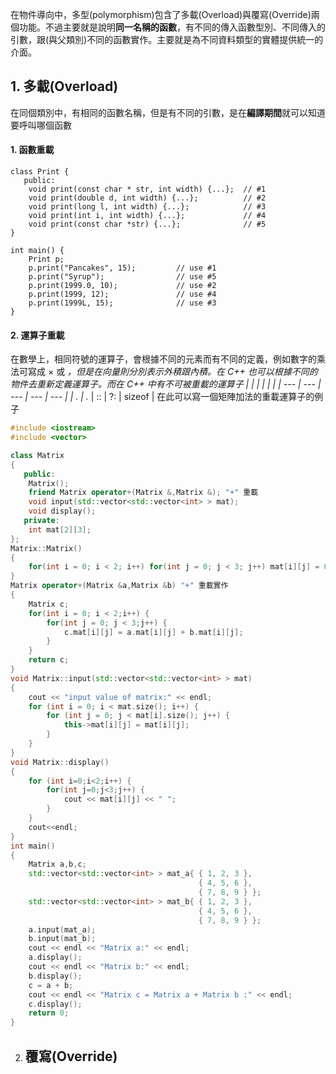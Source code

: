 在物件導向中，多型(polymorphism)包含了多載(Overload)與覆寫(Override)兩個功能。不過主要就是說明**同一名稱的函數**，有不同的傳入函數型別、不同傳入的引數，跟(與父類別)不同的函數實作。主要就是為不同資料類型的實體提供統一的介面。

## 1. 多載(Overload)
在同個類別中，有相同的函數名稱，但是有不同的引數，是在**編譯期間**就可以知道要呼叫哪個函數
#### 1. 函數重載
```
class Print {
   public:
    void print(const char * str, int width) {...};  // #1
    void print(double d, int width) {...};          // #2
    void print(long l, int width) {...};            // #3
    void print(int i, int width) {...};             // #4
    void print(const char *str) {...};              // #5
}

int main() {
    Print p;
    p.print("Pancakes", 15);         // use #1
    p.print("Syrup");                // use #5
    p.print(1999.0, 10);             // use #2
    p.print(1999, 12);               // use #4
    p.print(1999L, 15);              // use #3
}
```
#### 2. 運算子重載
在數學上，相同符號的運算子，會根據不同的元素而有不同的定義，例如數字的乘法可寫成 × 或 *，但是在向量則分別表示外積跟內積。在 C++ 也可以根據不同的物件去重新定義運算子。而在 C++ 中有不可被重載的運算子
|   |  |  |  | |
| --- | --- | --- | --- | --- |
| . | .* | :: | ?: | sizeof |
在此可以寫一個矩陣加法的重載運算子的例子
```cpp
#include <iostream>
#include <vector>

class Matrix
{
   public:
    Matrix();
    friend Matrix operator+(Matrix &,Matrix &); "+" 重載
    void input(std::vector<std::vector<int> > mat);
    void display();
   private:
    int mat[2][3];
};
Matrix::Matrix()
{
    for(int i = 0; i < 2; i++) for(int j = 0; j < 3; j++) mat[i][j] = 0;
}
Matrix operator+(Matrix &a,Matrix &b) "+" 重載實作
{
    Matrix c;
    for(int i = 0; i < 2;i++) {
        for(int j = 0; j < 3;j++) {
            c.mat[i][j] = a.mat[i][j] + b.mat[i][j];
        }
    }
    return c;
}
void Matrix::input(std::vector<std::vector<int> > mat)
{
    cout << "input value of matrix:" << endl;
    for (int i = 0; i < mat.size(); i++) { 
        for (int j = 0; j < mat[i].size(); j++) {
            this->mat[i][j] = mat[i][j];
        }
    } 
}
void Matrix::display()
{
    for (int i=0;i<2;i++) {
        for(int j=0;j<3;j++) {
            cout << mat[i][j] << " ";
        }
    }
    cout<<endl;
}
int main()
{
    Matrix a,b,c;
    std::vector<std::vector<int> > mat_a{ { 1, 2, 3 }, 
                                          { 4, 5, 6 }, 
                                          { 7, 8, 9 } }; 
    std::vector<std::vector<int> > mat_b{ { 1, 2, 3 }, 
                                          { 4, 5, 6 }, 
                                          { 7, 8, 9 } }; 
    a.input(mat_a);
    b.input(mat_b);
    cout << endl << "Matrix a:" << endl;
    a.display();
    cout << endl << "Matrix b:" << endl;
    b.display();
    c = a + b;
    cout << endl << "Matrix c = Matrix a + Matrix b :" << endl;
    c.display();
    return 0;
}
```
2. ## 覆寫(Override)
